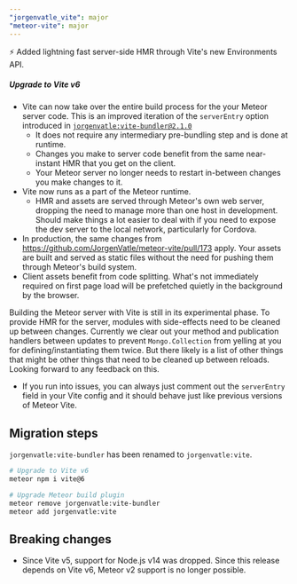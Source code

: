 ```yaml
---
"jorgenvatle_vite": major
"meteor-vite": major
---
```


⚡ Added lightning fast server-side HMR through Vite's new Environments API.

##### Upgrade to Vite v6
- Vite can now take over the entire build process for the your Meteor server code. This is an improved iteration of the `serverEntry` option introduced in [`jorgenvatle:vite-bundler@2.1.0`](https://github.com/JorgenVatle/meteor-vite/releases/tag/vite-bundler%402.1.2)
    - It does not require any intermediary pre-bundling step and is done at runtime.
    -  Changes you make to server code benefit from the same near-instant HMR that you get on the client.
    - Your Meteor server no longer needs to restart in-between changes you make changes to it.
- Vite now runs as a part of the Meteor runtime.
    - HMR and assets are served through Meteor's own web server, dropping the need to manage more than one host in development. Should make things a lot easier to deal with if you need to expose the dev server to the local network, particularly for Cordova.
- In production, the same changes from https://github.com/JorgenVatle/meteor-vite/pull/173 apply. Your assets are built and served as static files without the need for pushing them through Meteor's build system.
- Client assets benefit from code splitting. What's not immediately required on first page load will be prefetched quietly in the background by the browser.

Building the Meteor server with Vite is still in its experimental phase. To provide HMR for the server, modules with side-effects need to be cleaned up between changes. Currently we clear out your method and publication handlers between updates to prevent `Mongo.Collection` from yelling at you for defining/instantiating them twice. But there likely is a list of other things that might be other things that need to be cleaned up between reloads. Looking forward to any feedback on this.
- If you run into issues, you can always just comment out the `serverEntry` field in your Vite config and it should behave just like previous versions of Meteor Vite.

## Migration steps
`jorgenvatle:vite-bundler` has been renamed to `jorgenvatle:vite`.

```sh
# Upgrade to Vite v6
meteor npm i vite@6

# Upgrade Meteor build plugin
meteor remove jorgenvatle:vite-bundler
meteor add jorgenvatle:vite
```

## Breaking changes
- Since Vite v5, support for Node.js v14 was dropped. Since this release depends on Vite v6, Meteor v2 support is no longer possible.

